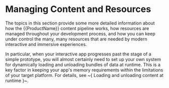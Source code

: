 # Managing Content and Resources

The topics in this section provide some more detailed information about how the {{ProductName}} content pipeline works, how resources are managed throughout your development process, and how you can keep under control the many, many resources that are needed by modern interactive and immersive experiences.

In particular, when your interactive app progresses past the stage of a simple prototype, you will almost certainly need to set up your own system for dynamically loading and unloading bundles of data at runtime. This is a key factor in keeping your app's memory requirements within the limitations of your target platform. For details, see ~{ Loading and unloading content at runtime }~.
